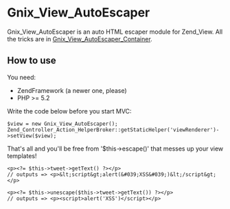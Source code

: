 Gnix_View_AutoEscaper
======


Gnix_View_AutoEscaper is an auto HTML escaper module for Zend_View. 
All the tricks are in [Gnix_View_AutoEscaper_Container](http://github.com/chikaram/gnix-view/blob/master/library/Gnix/View/AutoEscaper/Container.php).

## How to use

You need:

  - ZendFramework (a newer one, please)
  - PHP >= 5.2

Write the code below before you start MVC:

    $view = new Gnix_View_AutoEscaper(); 
    Zend_Controller_Action_HelperBroker::getStaticHelper('viewRenderer')->setView($view);

That's all and you'll be free from '$this->escape()' that messes up your view templates!

    <p><?= $this->tweet->getText() ?></p>
    // outputs => <p>&lt;script&gt;alert(&#039;XSS&#039;)&lt;/script&gt;</p>
    
    <p><?= $this->unescape($this->tweet->getText()) ?></p>
    // outputs => <p><script>alert('XSS')</script></p>
